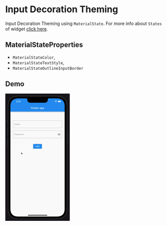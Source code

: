 # Input Decoration Theming

Input Decoration Theming using `MaterialState`. For more info about `States` of widget [click here](https://material.io/design/interaction/states.html#usage).

## MaterialStateProperties

- `MaterialStateColor`,
- `MaterialStateTextStyle`,
- `MaterialStateOutlineInputBorder`

## Demo
<img src="screenshot/recording.gif" height="400" alt="App Demo Recording"/>